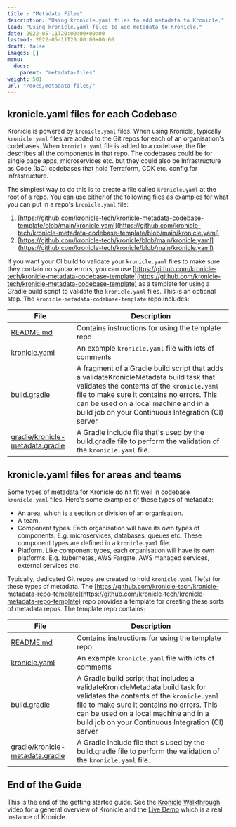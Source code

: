 ```yaml
---
title : "Metadata Files"
description: "Using kronicle.yaml files to add metadata to Kronicle."
lead: "Using kronicle.yaml files to add metadata to Kronicle."
date: 2022-05-11T20:00:00+00:00
lastmod: 2022-05-11T20:00:00+00:00
draft: false
images: []
menu:
  docs:
    parent: "metadata-files"
weight: 501
url: "/docs/metadata-files/"
---
```



## kronicle.yaml files for each Codebase

Kronicle is powered by `kronicle.yaml` files.  When using Kronicle, typically `kronicle.yaml` files are added to the
Git repos for each of an organisation's codebases.  When `kronicle.yaml` file is added to a codebase, the file
describes all the components in that repo.  The codebases could be for single page apps, microservices etc. but they
could also be Infrastructure as Code (IaC) codebases that hold Terraform, CDK etc. config for infrastructure.

The simplest way to do this is to create a file called `kronicle.yaml` at the root of a repo.  You can use either
of the following files as examples for what you can put in a repo's `kronicle.yaml` file:

1. [https://github.com/kronicle-tech/kronicle-metadata-codebase-template/blob/main/kronicle.yaml](https://github.com/kronicle-tech/kronicle-metadata-codebase-template/blob/main/kronicle.yaml)
2. [https://github.com/kronicle-tech/kronicle/blob/main/kronicle.yaml](https://github.com/kronicle-tech/kronicle/blob/main/kronicle.yaml)


If you want your CI build to validate your `kronicle.yaml` files to make sure they contain no syntax errors, you can
use
[https://github.com/kronicle-tech/kronicle-metadata-codebase-template](https://github.com/kronicle-tech/kronicle-metadata-codebase-template)
as a template for using a Gradle build script to validate the `kronicle.yaml` files.  This is an optional step.  The
`kronicle-metadata-codebase-template` repo includes:

| File                                                                                                                                              | Description                                                                                                                                                                                                                                                                        |
|---------------------------------------------------------------------------------------------------------------------------------------------------|------------------------------------------------------------------------------------------------------------------------------------------------------------------------------------------------------------------------------------------------------------------------------------|
| [README.md](https://github.com/kronicle-tech/kronicle-metadata-codebase-template/blob/main/README.md)                                             | Contains instructions for using the template repo                                                                                                                                                                                                                                  |
| [kronicle.yaml](https://github.com/kronicle-tech/kronicle-metadata-codebase-template/blob/main/kronicle.yaml)                                     | An example `kronicle.yaml` file with lots of comments                                                                                                                                                                                                                              |
| [build.gradle](https://github.com/kronicle-tech/kronicle-metadata-codebase-template/blob/main/build.gradle)                                       | A fragment of a Gradle build script that adds a validateKronicleMetadata build task that validates the contents of the `kronicle.yaml` file to make sure it contains no errors.  This can be used on a local machine and in a build job on your Continuous Integration (CI) server |
| [gradle/kronicle-metadata.gradle](https://github.com/kronicle-tech/kronicle-metadata-codebase-template/blob/main/gradle/kronicle-metadata.gradle) | A Gradle include file that's used by the build.gradle file to perform the validation of the `kronicle.yaml` file.                                                                                                                                                                  |


## kronicle.yaml files for areas and teams

Some types of metadata for Kronicle do nit fit well in codebase `kronicle.yaml` files.  Here's some examples of these
types of metadata:

* An area, which is a section or division of an organisation.
* A team.
* Component types.  Each organisation will have its own types of components.  E.g. microservices, databases, queues etc.  These component types are defined in a `kronicle.yaml` file.
* Platform.  Like component types, each organisation will have its own platforms.  E.g. kubernetes, AWS Fargate, AWS managed services, external services etc.

Typically, dedicated Git repos are created to hold `kronicle.yaml` file(s) for these types of metadata.  The
[https://github.com/kronicle-tech/kronicle-metadata-repo-template](https://github.com/kronicle-tech/kronicle-metadata-repo-template)
repo provides a template for creating these sorts of metadata repos.  The template repo contains:

| File                                                                                                                                          | Description                                                                                                                                                                                                                                                             |
|-----------------------------------------------------------------------------------------------------------------------------------------------|-------------------------------------------------------------------------------------------------------------------------------------------------------------------------------------------------------------------------------------------------------------------------|
| [README.md](https://github.com/kronicle-tech/kronicle-metadata-repo-template/blob/main/README.md)                                             | Contains instructions for using the template repo                                                                                                                                                                                                                       |
| [kronicle.yaml](https://github.com/kronicle-tech/kronicle-metadata-repo-template/blob/main/kronicle.yaml)                                     | An example `kronicle.yaml` file with lots of comments                                                                                                                                                                                                                   |
| [build.gradle](https://github.com/kronicle-tech/kronicle-metadata-repo-template/blob/main/build.gradle)                                       | A Gradle build script that includes a validateKronicleMetadata build task for validates the contents of the `kronicle.yaml` file to make sure it contains no errors.  This can be used on a local machine and in a build job on your Continuous Integration (CI) server |
| [gradle/kronicle-metadata.gradle](https://github.com/kronicle-tech/kronicle-metadata-repo-template/blob/main/gradle/kronicle-metadata.gradle) | A Gradle include file that's used by the build.gradle file to perform the validation of the `kronicle.yaml` file.                                                                                                                                                       |


## End of the Guide

This is the end of the getting started guide.  See the [Kronicle Walkthrough](https://youtu.be/xNvoxBmMQdk) video for
a general overview of Kronicle and the [Live Demo](http://demo.kronicle.tech) which is a real instance of Kronicle.
